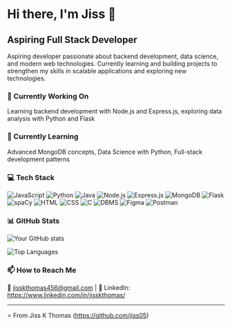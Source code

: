 # Hi there, I'm Jiss  👋

## Aspiring Full Stack Developer

Aspiring developer passionate about backend development, data science, and modern web technologies. Currently learning and building projects to strengthen my skills in scalable applications and exploring new technologies.

### 🔭 Currently Working On
Learning backend development with Node.js and Express.js, exploring data analysis with Python and Flask

### 🌱 Currently Learning
Advanced MongoDB concepts, Data Science with Python, Full-stack development patterns

### 💻 Tech Stack
![JavaScript](https://img.shields.io/badge/-JavaScript-F7DF1E?style=flat-square&logo=javascript&logoColor=white)
![Python](https://img.shields.io/badge/-Python-3776AB?style=flat-square&logo=python&logoColor=white)
![Java](https://img.shields.io/badge/-Java-007396?style=flat-square&logo=java&logoColor=white)
![Node.js](https://img.shields.io/badge/-Node.js-339933?style=flat-square&logo=node.js&logoColor=white)
![Express.js](https://img.shields.io/badge/-Express.js-000000?style=flat-square&logo=express.js&logoColor=white)
![MongoDB](https://img.shields.io/badge/-MongoDB-47A248?style=flat-square&logo=mongodb&logoColor=white)
![Flask](https://img.shields.io/badge/-Flask-000000?style=flat-square&logo=flask&logoColor=white)
![spaCy](https://img.shields.io/badge/-spaCy-09A3D5?style=flat-square&logo=spacy&logoColor=white)
![HTML](https://img.shields.io/badge/-HTML-E34F26?style=flat-square&logo=html&logoColor=white)
![CSS](https://img.shields.io/badge/-CSS-1572B6?style=flat-square&logo=css&logoColor=white)
![C](https://img.shields.io/badge/-C-A8B9CC?style=flat-square&logo=c&logoColor=white)
![DBMS](https://img.shields.io/badge/-DBMS-blueviolet?style=flat-square&logo=dbms&logoColor=white)
![Figma](https://img.shields.io/badge/-Figma-F24E1E?style=flat-square&logo=figma&logoColor=white)
![Postman](https://img.shields.io/badge/-Postman-FF6C37?style=flat-square&logo=postman&logoColor=white)

### 📊 GitHub Stats
![Your GitHub stats](https://github-readme-stats.vercel.app/api?username=jiss05&show_icons=true&theme=radical)

![Top Languages](https://github-readme-stats.vercel.app/api/top-langs/?username=jiss05&layout=compact&theme=radical)


### 📫 How to Reach Me
📧 jisskthomas456@gmail.com | 💼 LinkedIn: https://www.linkedin.com/in/jisskthomas/ 

---
⭐️ From Jiss K Thomas (https://github.com/jiss05)
